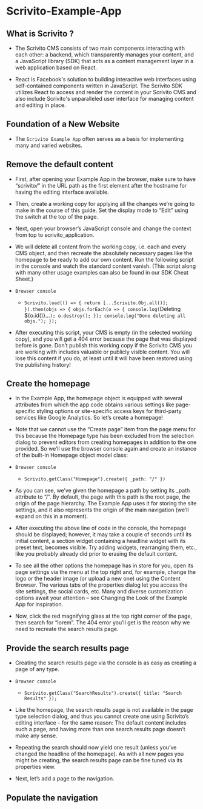 # Scrivito-Example-App

## What is Scrivito ?

- The Scrivito CMS consists of two main components interacting with each other: a backend, which transparently manages your content, and a JavaScript library (SDK) that acts as a content management layer in a web application based on React.

- React is Facebook's solution to building interactive web interfaces using self-contained components written in JavaScript. The Scrivito SDK utilizes React to access and render the content in your Scrivito CMS and also include Scrivito's unparalleled user interface for managing content and editing in place.

## Foundation of a New Website

- The `Scrivito Example App` often serves as a basis for implementing many and varied websites.

## Remove the default content

- First, after opening your Example App in the browser, make sure to have “scrivito/” in the URL path as the first element after the hostname for having the editing interface available.

- Then, create a working copy for applying all the changes we’re going to make in the course of this guide. Set the display mode to “Edit” using the switch at the top of the page.

- Next, open your browser’s JavaScript console and change the context from top to scrivito_application.

- We will delete all content from the working copy, i.e. each and every CMS object, and then recreate the absolutely necessary pages like the homepage to be ready to add our own content. Run the following script in the console and watch the standard content vanish. (This script along with many other usage examples can also be found in our SDK Cheat Sheet.)

- `Browser console`

  - `Scrivito.load(() => { return [...Scrivito.Obj.all()]; }).then(objs => { objs.forEach(o => { console.log(`Deleting ${o.id()}...`); o.destroy(); }); console.log("Done deleting all objs."); });`

- After executing this script, your CMS is empty (in the selected working copy), and you will get a 404 error because the page that was displayed before is gone. Don’t publish this working copy if the Scrivito CMS you are working with includes valuable or publicly visible content. You will lose this content if you do, at least until it will have been restored using the publishing history!

## Create the homepage

- In the Example App, the homepage object is equipped with several attributes from which the app code obtains various settings like page-specific styling options or site-specific access keys for third-party services like Google Analytics. So let’s create a homepage!

- Note that we cannot use the “Create page” item from the page menu for this because the Homepage type has been excluded from the selection dialog to prevent editors from creating homepages in addition to the one provided. So we’ll use the browser console again and create an instance of the built-in Homepage object model class:

- `Browser console`

  - `Scrivito.getClass("Homepage").create({ _path: "/" })`

- As you can see, we’ve given the homepage a path by setting its \_path attribute to “/”. By default, the page with this path is the root page, the origin of the page hierarchy. The Example App uses it for storing the site settings, and it also represents the origin of the main navigation (we’ll expand on this in a moment).

- After executing the above line of code in the console, the homepage should be displayed; however, it may take a couple of seconds until its initial content, a section widget containing a headline widget with its preset text, becomes visible. Try adding widgets, rearranging them, etc., like you probably already did prior to erasing the default content.

- To see all the other options the homepage has in store for you, open its page settings via the menu at the top right and, for example, change the logo or the header image (or upload a new one) using the Content Browser. The various tabs of the properties dialog let you access the site settings, the social cards, etc. Many and diverse customization options await your attention – see Changing the Look of the Example App for inspiration.

- Now, click the red magnifying glass at the top right corner of the page, then search for “lorem”. The 404 error you’ll get is the reason why we need to recreate the search results page.

## Provide the search results page

- Creating the search results page via the console is as easy as creating a page of any type.

- `Browser console`
  - `Scrivito.getClass("SearchResults").create({ title: "Search Results" }); `

- Like the homepage, the search results page is not available in the page type selection dialog, and thus you cannot create one using Scrivito’s editing interface – for the same reason: The default content includes such a page, and having more than one search results page doesn’t make any sense.

- Repeating the search should now yield one result (unless you’ve changed the headline of the homepage). As with all new pages you might be creating, the search results page can be fine tuned via its properties view.

- Next, let’s add a page to the navigation.


## Populate the navigation

